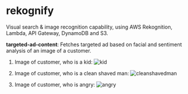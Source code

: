 # rekognify
Visual search &amp; image recognition capability, using AWS Rekognition, Lambda, API Gateway, DynamoDB and S3.

**targeted-ad-content**:
Fetches targeted ad based on facial and sentiment analysis of an image of a customer.

1. Image of customer, who is a kid:
![kid](https://user-images.githubusercontent.com/26769575/107649200-39325100-6ca3-11eb-8d9a-f11caa836442.JPG)

2. Image of customer, who is a clean shaved man:
![cleanshavedman](https://user-images.githubusercontent.com/26769575/107649229-40f1f580-6ca3-11eb-8d70-b8ff789918d2.JPG)

3. Image of customer, who is angry:
![angry](https://user-images.githubusercontent.com/26769575/107649239-43ece600-6ca3-11eb-9480-80e363dbd7be.JPG)
